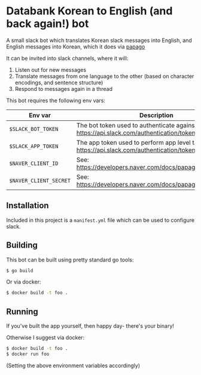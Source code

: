 # Databank Korean to English (and back again!) bot

A small slack bot which translates Korean slack messages into English, and English messages into Korean, which it does via [papago](https://developers.naver.com/docs/papago/README.md)

It can be invited into slack channels, where it will:

1. Listen out for new messages
2. Translate messages from one language to the other (based on character encodings, and sentence structure)
3. Respond to messages again in a thread

This bot requires the following env vars:

| Env var                | Description                                                                                                 |
|------------------------|-------------------------------------------------------------------------------------------------------------|
| `$SLACK_BOT_TOKEN`     | The bot token used to authenticate against slack. See: https://api.slack.com/authentication/token-types#bot |
| `$SLACK_APP_TOKEN`     | The app token used to perform app level tasks. See: https://api.slack.com/authentication/token-types#app    |
| `$NAVER_CLIENT_ID`     | See: https://developers.naver.com/docs/papago/README.md                                                     |
| `$NAVER_CLIENT_SECRET` | See: https://developers.naver.com/docs/papago/README.md                                                     |

## Installation

Included in this project is a `manifest.yml` file which can be used to configure slack.

## Building

This bot can be built using pretty standard go tools:

```bash
$ go build
```

Or via docker:

```bash
$ docker build -t foo .
```

## Running

If you've built the app yourself, then happy day- there's your binary!

Otherwise I suggest via docker:

```bash
$ docker build -t foo .
$ docker run foo
```

(Setting the above environment variables accordingly)
